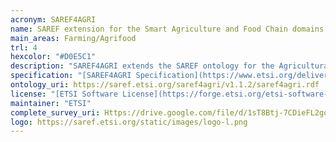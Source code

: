 ```yaml
---
acronym: SAREF4AGRI
name: SAREF extension for the Smart Agriculture and Food Chain domains
main_areas: Farming/Agrifood
trl: 4
hexcolor: "#D0E5C1"
description: "SAREF4AGRI extends the SAREF ontology for the Agricultural domain. SAREF4AGRI currently focuses on two examples, which are the livestock farming and smart irrigation use cases. Various other examples exist in the Smart Agriculture and Food Chain domains, such as arable farming, horticulture, agricultural equipment, greenhouses and food chain. As all the SAREF ontologies, SAREF4AGRI is a dynamic semantic model that is meant to evolve over time."
specification: "[SAREF4AGRI Specification](https://www.etsi.org/deliver/etsi_ts/103400_103499/10341006/01.01.02_60/ts_10341006v010102p.pdf), [SAREF4AGRI Overview](https://saref.etsi.org/saref4agri) [SAREF4AGRI Overview v1.1.2](https://saref.etsi.org/saref4agri/v1.1.2/)"
ontology_uri: https://saref.etsi.org/saref4agri/v1.1.2/saref4agri.rdf
license: "[ETSI Software License](https://forge.etsi.org/etsi-software-license)"
maintainer: "ETSI"
complete_survey_uri: Https://drive.google.com/file/d/1sT8Btj-7CDieFL2gqWG9GCRmPuv0nOj2/view?usp=sharin
logo: https://saref.etsi.org/static/images/logo-l.png
---
```


